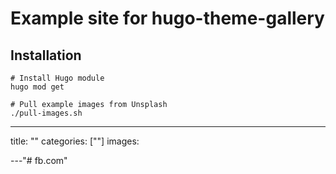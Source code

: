 # Example site for hugo-theme-gallery

## Installation

```
# Install Hugo module
hugo mod get

# Pull example images from Unsplash
./pull-images.sh
```
---
title: ""
categories: [""]
images:
  
---"# fb.com" 
